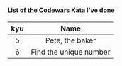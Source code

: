 #### List of the Codewars Kata I've done

| kyu | Name                   |
|:---:|:----------------------:|
|  5  | Pete, the baker        |
|  6  | Find the unique number |
